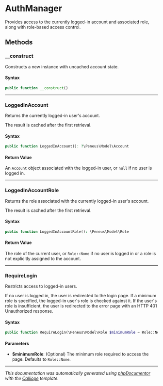 # AuthManager

Provides access to the currently logged-in account and associated role,
along with role-based access control.

## Methods

### __construct

Constructs a new instance with uncached account state.

#### Syntax

```php
public function __construct()
```

---

### LoggedInAccount

Returns the currently logged-in user's account.

The result is cached after the first retrieval.

#### Syntax

```php
public function LoggedInAccount(): ?\Peneus\Model\Account
```

#### Return Value

An `Account` object associated with the logged-in user, or `null` if no user is logged in.

---

### LoggedInAccountRole

Returns the role associated with the currently logged-in user's account.

The result is cached after the first retrieval.

#### Syntax

```php
public function LoggedInAccountRole(): \Peneus\Model\Role
```

#### Return Value

The role of the current user, or `Role::None` if no user is logged in or a role is not explicitly assigned to the account.

---

### RequireLogin

Restricts access to logged-in users.

If no user is logged in, the user is redirected to the login page. If a
minimum role is specified, the logged-in user's role is checked against
it. If the user's role is insufficient, the user is redirected to the
error page with an HTTP 401 Unauthorized response.

#### Syntax

```php
public function RequireLogin(\Peneus\Model\Role $minimumRole = Role::None): void
```

#### Parameters

- **$minimumRole**: (Optional) The minimum role required to access the page. Defaults to `Role::None`.

---

*This documentation was automatically generated using [phpDocumentor](http://www.phpdoc.org/) with the [Calliope](https://github.com/DaphneWebFramework/Calliope) template.*
